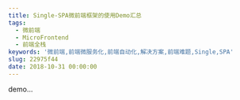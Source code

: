 ```yaml
---
title: Single-SPA微前端框架的使用Demo汇总
tags:
  - 微前端
  - MicroFrontend
  - 前端全栈
keywords: '微前端,前端微服务化,前端自动化,解决方案,前端难题,Single,SPA'
slug: 22975f44
date: 2018-10-31 00:00:00
---
```


<!-- 这些是在github能找到的single-spa微前端的Demo:

## [single-spa-examples](https://github.com/CanopyTax/single-spa-examples) 

这是一个single-spa做的官方例子,这是[在线demo](http://single-spa.surge.sh).

---

## [simple-single-spa-webpack-example](https://github.com/joeldenning/simple-single-spa-webpack-example) 


这是基于webpack构建的使用例子,webpakc版本可能有点低,但是思想是一样的.

---

## [single-spa-angular-cli-examples](https://github.com/PlaceMe-SAS/single-spa-angular-cli-examples) 

基于angular-cli做的angular例子,适用于angular 2.0+ 的版本.

---

## [single-spa-es5-angularjs](https://github.com/joeldenning/single-spa-es5-angularjs) 


angularjs的例子,也就是angularjs1.0的版本.

---

## [single-spa-portal-example](https://github.com/me-12/single-spa-portal-example)

这已经是一个非常完整的多技术栈用例了,里面集成了多技术栈与模块之间通讯的思路,非常值得研究.

---

## [microfrontend-base-demo](https://github.com/Fantasy9527/microfrontend-base-demo) 

这是在我们项目中萃取的base模块demo

---

## [microfrontend-submodule-demo](https://github.com/Fantasy9527/microfrontend-submodule-demo) 

这是在我们项目中萃取的子模块demo -->

demo...